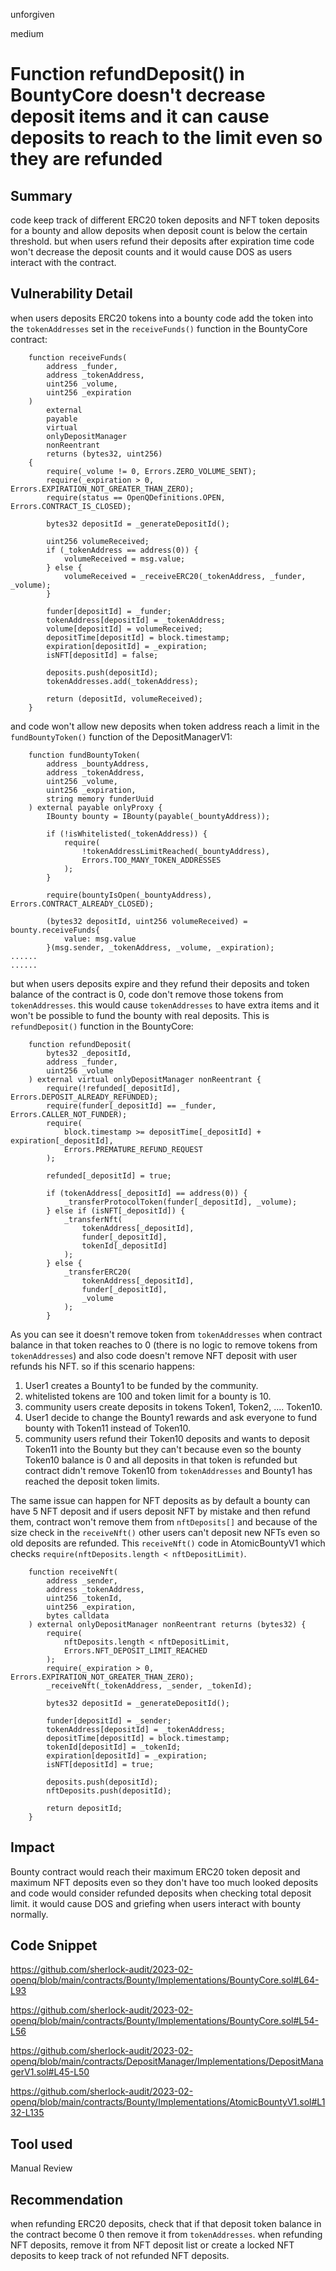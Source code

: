 unforgiven

medium

# Function refundDeposit() in BountyCore doesn't decrease deposit items and it can cause deposits to reach to the limit even so they are refunded

## Summary
code keep track of different ERC20 token deposits and NFT token deposits for a bounty and allow deposits when deposit count is below the certain threshold. but when users refund their deposits after expiration time code won't decrease the deposit counts and it would cause DOS as users interact with the contract.

## Vulnerability Detail
when users deposits ERC20 tokens into a bounty code add the token into the `tokenAddresses` set in the `receiveFunds()` function in the BountyCore contract:
```solidity
    function receiveFunds(
        address _funder,
        address _tokenAddress,
        uint256 _volume,
        uint256 _expiration
    )
        external
        payable
        virtual
        onlyDepositManager
        nonReentrant
        returns (bytes32, uint256)
    {
        require(_volume != 0, Errors.ZERO_VOLUME_SENT);
        require(_expiration > 0, Errors.EXPIRATION_NOT_GREATER_THAN_ZERO);
        require(status == OpenQDefinitions.OPEN, Errors.CONTRACT_IS_CLOSED);

        bytes32 depositId = _generateDepositId();

        uint256 volumeReceived;
        if (_tokenAddress == address(0)) {
            volumeReceived = msg.value;
        } else {
            volumeReceived = _receiveERC20(_tokenAddress, _funder, _volume);
        }

        funder[depositId] = _funder;
        tokenAddress[depositId] = _tokenAddress;
        volume[depositId] = volumeReceived;
        depositTime[depositId] = block.timestamp;
        expiration[depositId] = _expiration;
        isNFT[depositId] = false;

        deposits.push(depositId);
        tokenAddresses.add(_tokenAddress);

        return (depositId, volumeReceived);
    }
```
and code won't allow new deposits when token address reach a limit in the `fundBountyToken()` function of the DepositManagerV1:
```solidity
    function fundBountyToken(
        address _bountyAddress,
        address _tokenAddress,
        uint256 _volume,
        uint256 _expiration,
        string memory funderUuid
    ) external payable onlyProxy {
        IBounty bounty = IBounty(payable(_bountyAddress));

        if (!isWhitelisted(_tokenAddress)) {
            require(
                !tokenAddressLimitReached(_bountyAddress),
                Errors.TOO_MANY_TOKEN_ADDRESSES
            );
        }

        require(bountyIsOpen(_bountyAddress), Errors.CONTRACT_ALREADY_CLOSED);

        (bytes32 depositId, uint256 volumeReceived) = bounty.receiveFunds{
            value: msg.value
        }(msg.sender, _tokenAddress, _volume, _expiration);
......
......
```
but when users deposits expire and they refund their deposits and token balance of the contract is 0, code don't remove those tokens from `tokenAddresses`. this would cause `tokenAddresses` to have extra items and it won't be possible to fund the bounty with real deposits.
This is `refundDeposit()`  function in the BountyCore:
```solidity
    function refundDeposit(
        bytes32 _depositId,
        address _funder,
        uint256 _volume
    ) external virtual onlyDepositManager nonReentrant {
        require(!refunded[_depositId], Errors.DEPOSIT_ALREADY_REFUNDED);
        require(funder[_depositId] == _funder, Errors.CALLER_NOT_FUNDER);
        require(
            block.timestamp >= depositTime[_depositId] + expiration[_depositId],
            Errors.PREMATURE_REFUND_REQUEST
        );

        refunded[_depositId] = true;

        if (tokenAddress[_depositId] == address(0)) {
            _transferProtocolToken(funder[_depositId], _volume);
        } else if (isNFT[_depositId]) {
            _transferNft(
                tokenAddress[_depositId],
                funder[_depositId],
                tokenId[_depositId]
            );
        } else {
            _transferERC20(
                tokenAddress[_depositId],
                funder[_depositId],
                _volume
            );
        }
```
As you can see it doesn't remove token from `tokenAddresses` when contract balance in that token reaches to 0 (there is no logic to remove tokens from `tokenAddresses`) and also code doesn't remove NFT deposit with user refunds his NFT. 
so if this scenario happens:
1. User1 creates a Bounty1 to be funded by the community.
2. whitelisted tokens are 100 and token limit for a bounty is 10.
3. community users create deposits in tokens Token1, Token2, .... Token10.
4. User1 decide to change the Bounty1 rewards and ask everyone to fund bounty with Token11 instead of Token10.
5. community users refund their Token10 deposits and wants to deposit Token11 into the Bounty but they can't because even so the bounty Token10 balance is 0 and all deposits in that token is refunded but contract didn't remove Token10 from `tokenAddresses` and Bounty1 has reached the deposit token limits.

The same issue can happen for NFT deposits as by default a bounty can have 5 NFT deposit and if users deposit NFT by mistake and then refund them, contract won't remove them from `nftDeposits[]` and because of the size check in the `receiveNft()` other users can't deposit new NFTs even so old deposits are refunded. This `receiveNft()` code in AtomicBountyV1 which checks `require(nftDeposits.length < nftDepositLimit)`.
```solidity
    function receiveNft(
        address _sender,
        address _tokenAddress,
        uint256 _tokenId,
        uint256 _expiration,
        bytes calldata
    ) external onlyDepositManager nonReentrant returns (bytes32) {
        require(
            nftDeposits.length < nftDepositLimit,
            Errors.NFT_DEPOSIT_LIMIT_REACHED
        );
        require(_expiration > 0, Errors.EXPIRATION_NOT_GREATER_THAN_ZERO);
        _receiveNft(_tokenAddress, _sender, _tokenId);

        bytes32 depositId = _generateDepositId();

        funder[depositId] = _sender;
        tokenAddress[depositId] = _tokenAddress;
        depositTime[depositId] = block.timestamp;
        tokenId[depositId] = _tokenId;
        expiration[depositId] = _expiration;
        isNFT[depositId] = true;

        deposits.push(depositId);
        nftDeposits.push(depositId);

        return depositId;
    }
```

## Impact
Bounty contract would reach their maximum ERC20 token deposit and maximum NFT deposits even so they don't have too much looked deposits and code would consider refunded deposits when checking total deposit limit. it would cause DOS and griefing when users interact with bounty normally.

## Code Snippet
https://github.com/sherlock-audit/2023-02-openq/blob/main/contracts/Bounty/Implementations/BountyCore.sol#L64-L93

https://github.com/sherlock-audit/2023-02-openq/blob/main/contracts/Bounty/Implementations/BountyCore.sol#L54-L56

https://github.com/sherlock-audit/2023-02-openq/blob/main/contracts/DepositManager/Implementations/DepositManagerV1.sol#L45-L50

https://github.com/sherlock-audit/2023-02-openq/blob/main/contracts/Bounty/Implementations/AtomicBountyV1.sol#L132-L135

## Tool used
Manual Review

## Recommendation
when refunding ERC20 deposits, check that if that deposit token balance in the contract become 0 then remove it from `tokenAddresses`.
when refunding NFT deposits, remove it from NFT deposit list or create a locked NFT deposits to keep track of not refunded NFT deposits.